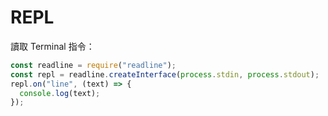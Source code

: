 # REPL

讀取 Terminal 指令：

```javascript
const readline = require("readline");
const repl = readline.createInterface(process.stdin, process.stdout);
repl.on("line", (text) => {
  console.log(text);
});
```

